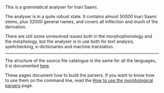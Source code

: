 



This is a grammatical analyser for Inari Saami.


The analyser is in a quite robust state. It contains
almost 50000 Inari Saami stems, plus 32000 general names,
and covers all inflection and much of the derivation.


There are still some unresolved issues both in the morphophonology
and the morphology, but the analyser is in use both for
text analysis, spellchecking, e-dictionaries and machine translation.




----


The structure of the source file catalogue is the same for all
the languages, it is documented [here](/infra/infraremake/NewinfraCatalogues.html).




These pages document how to build the parsers. If you want to know
how to use them on the command line, read the
[How to use the morphological parsers](/tools/docu-sme-manual.html) page.
